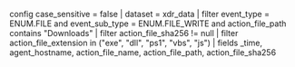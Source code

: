 config case_sensitive = false
| dataset = xdr_data
| filter event_type = ENUM.FILE and event_sub_type = ENUM.FILE_WRITE and action_file_path contains "Downloads"
| filter action_file_sha256 != null
| filter action_file_extension in ("exe", "dll", "ps1", "vbs", "js")
| fields _time, agent_hostname, action_file_name, action_file_path, action_file_sha256